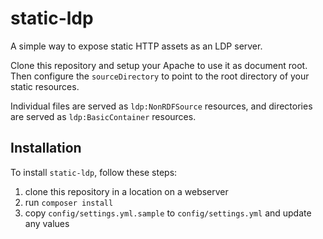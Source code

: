 # static-ldp
A simple way to expose static HTTP assets as an LDP server.

Clone this repository and setup your Apache to use it as
document root. Then configure the `sourceDirectory` to point
to the root directory of your static resources.

Individual files are served as `ldp:NonRDFSource` resources,
and directories are served as `ldp:BasicContainer` resources.

## Installation

To install `static-ldp`, follow these steps:

  1. clone this repository in a location on a webserver
  2. run `composer install`
  3. copy `config/settings.yml.sample` to `config/settings.yml` and update any values
